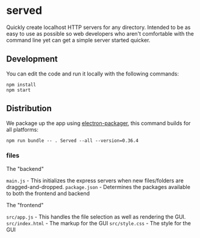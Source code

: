 # served

Quickly create localhost HTTP servers for any directory. 
Intended to be as easy to use as possible so web developers who aren't comfortable with the command line yet can get a simple server started quicker.


## Development

You can edit the code and run it locally with the following commands:
```
npm install  
npm start
```

## Distribution

We package up the app using [electron-packager](https://github.com/maxogden/electron-packager), this command builds for all platforms:
```
npm run bundle -- . Served --all --version=0.36.4
```

### files

The "backend"

`main.js` - This initializes the express servers when new files/folders are dragged-and-dropped.
`package.json` - Determines the packages available to both the frontend and backend

The "frontend"

`src/app.js` - This handles the file selection as well as rendering the GUI.
`src/index.html` - The markup for the GUI
`src/style.css` - The style for the GUI
